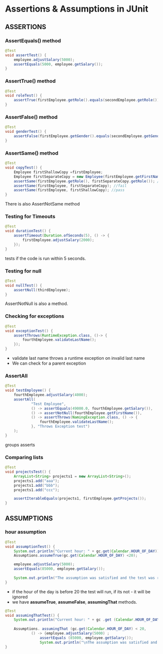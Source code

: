 # Assertions & Assumptions in JUnit
## ASSERTIONS
### AssertEquals() method
```java
@Test
void assertTest() {
    employee.adjustSalary(5000);
    assertEquals(5000, employee.getSalary());
}
```
### AssertTrue() method
```java
@Test
void roleTest() {
    assertTrue(firstEmployee.getRole().equals(secondEmployee.getRole()), "checks if both employees have the same role");
}
```

### AssertFalse() method
```java
@Test
void genderTest() {
    assertFalse(firstEmployee.getGender().equals(secondEmployee.getGender()), "checks if employees have different gender");
}
```

### AssertSame() method
```java
@Test
void copyTest() {
    Employee firstShallowCopy =firstEmployee;
    Employee firstSeparateCopy = new Employee(firstEmployee.getFirstName(), firstEmployee.getLastName(), firstEmployee.getId(), firstEmployee.getGender(), firstEmployee.getRole(), firstEmployee.getSalary(), firstEmployee.getType());
    assertSame(firstEmployee.getRole(), firstSeparateCopy.getRole()); //pass
    assertSame(firstEmployee, firstSeparateCopy); //fail
    assertSame(firstEmployee, firstShallowCopy); //pass
}
```
There is also AssertNotSame method

### Testing for Timeouts
```java
@Test
void durationTest() {
    assertTimeout(Duration.ofSeconds(5), () -> {
        firstEmployee.adjustSalary(2000);
    });
}
```
tests if the code is run within 5 seconds.

### Testing for null
```java
@Test
void nullTest() {
    assertNull(thirdEmployee);
}
```
AssertNotNull is also a method.

### Checking for exceptions
```java
@Test
void exceptionTest() {
    assertThrows(RuntimeException.class, ()-> {
        fourthEmployee.validateLastName();
    });
}
```
- validate last name throws a runtime exception on invalid last name
- We can check for a parent exception 

### AssertAll
```java
@Test
void testEmployee() {
    fourthEmployee.adjustSalary(4000);
    assertAll(
            "Test Employee",
            () -> assertEquals(49000.0, fourthEmployee.getSalary()),
            () -> assertNotNull(fourthEmployee.getFirstName()),
            () -> assertThrows(NamingException.class, () -> {
                fourthEmployee.validateLastName();
            }, "Throws Exception test")
    );
}
```
groups asserts

### Comparing lists
```java
@Test
void projectsTest() {
    ArrayList<String> projects1 = new ArrayList<String>();
    projects1.add("aaa");
    projects1.add("bbb");
    projects1.add("ccc");

    assertIterableEquals(projects1, firstEmployee.getProjects());
}
```
## ASSUMPTIONS
### hour assumption
```java
@Test
void assumptionTest() {
    System.out.println("Current hour: " + gc.get(Calendar.HOUR_OF_DAY));
    Assumptions.assumeTrue(gc.get(Calendar.HOUR_OF_DAY) <20);

    employee.adjustSalary(5000);
    assertEquals(85000, employee.getSalary());
    
    System.out.println("The assumption was satisfied and the test was run");
}
```
- if the hour of the day is before 20 the test will run, if its not - it will be ignored
- we have **assumeTrue**, **assumeFalse**, **assumingThat** methods.
```java
@Test
void assumingThatTest() {
    System.out.println("Current hour: " + gc .get (Calendar.HOUR_OF_DAY));
    
    Assumptions. assumingThat (gc.get(Calendar.HOUR_OF_DAY) < 20,
            () -> {employee.adjustSalary(5000) ;
                assertEquals (85000, employee.getSalary());
                System.out.println("\nThe assumption was satisfied and the test was run.");});
}
```